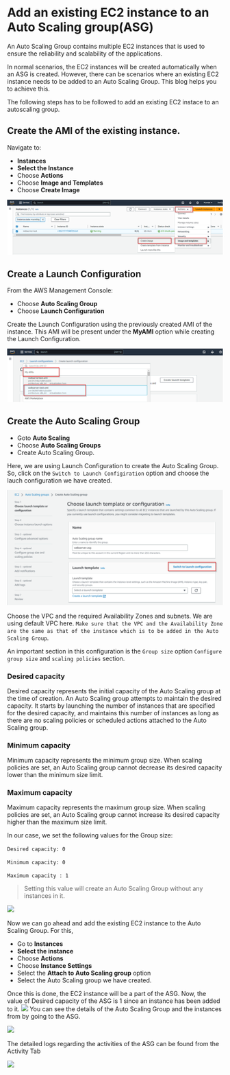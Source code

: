 # Add an existing EC2 instance to an Auto Scaling group(ASG)

An Auto Scaling Group contains multiple EC2 instances that is used to ensure the reliability and scalability of the applications. 

In normal scenarios, the EC2 instances will be created automatically when an ASG is created. However, there can be scenarios where an existing EC2 instance needs to be added to an Auto Scaling Group. This blog helps you to achieve this.

The following steps has to be followed to add an existing EC2 instace to an autoscaling group.

## Create the AMI of the existing instance.
Navigate to:
* **Instances**
* **Select the Instance**
* Choose **Actions**
* Choose **Image and Templates**
* Choose **Create Image**

![](./images/ami.png)
 
## Create a Launch Configuration
From the AWS Management Console:
* Choose **Auto Scaling Group**
* Choose **Launch Configuration**

Create the Launch Configuration using the previously created AMI of the instance. This AMI will be present under the **MyAMI** option while creating the Launch Configuration.

![](./images/newLC.png)
 
## Create the Auto Scaling Group
* Goto **Auto Scaling**
* Choose **Auto Scaling Groups**
* Create Auto Scaling Group.

Here, we are using Launch Configuration to create the Auto Scaling Group. So, click on the ```Switch to Launch Configiration``` option and choose the lauch configuration we have created.

 ![](./images/lconf.png)
  
Choose the VPC and the required Availability Zones and subnets. We are using default VPC here. ```Make sure that the VPC and the Availability Zone are the same as that of the instance which is to be added in the Auto Scaling Group```.

An important section in this configuration is the
```Group size``` option ```Configure group size``` and ```scaling policies``` section.

### **Desired capacity**
Desired capacity represents the initial capacity of the Auto Scaling group at the time of creation. An Auto Scaling group attempts to maintain the desired capacity. It starts by launching the number of instances that are specified for the desired capacity, and maintains this number of instances as long as there are no scaling policies or scheduled actions attached to the Auto Scaling group.
### **Minimum capacity**
Minimum capacity represents the minimum group size. When scaling policies are set, an Auto Scaling group cannot decrease its desired capacity lower than the minimum size limit.
### **Maximum capacity**
Maximum capacity represents the maximum group size. When scaling policies are set, an Auto Scaling group cannot increase its desired capacity higher than the maximum size limit.

In our case, we set the following values for the Group size:

```Desired capacity: 0```

```Minimum capacity: 0```

```Maximum capacity : 1```

>Setting this value will create an Auto Scaling Group without any instances in it.

![](./images/auto-scaling-group-0.png)

Now we can go ahead and add the existing EC2 instance to the Auto Scaling Group. For this,
* Go to **Instances**
* **Select the instance**
* Choose **Actions**
* Choose **Instance Settings**
* Select the **Attach to Auto Scaling group** option
* Select the Auto Scaling group we have created.

Once this is done, the EC2 instance will be a part of the ASG. Now, the value of Desired capacity of the ASG is 1 since an instance has been added to it. 
 ![](./images/auto-scaling-group.png)
You can see the details of the Auto Scaling Group and the instances from by going to the ASG.

![](./images/asg.png)

The detailed logs regarding the activities of the ASG can be found from the Activity Tab

![](./images/activity_tab.png)